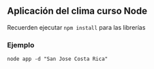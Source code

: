 ## Aplicación del clima curso Node

Recuerden ejecutar ```npm install``` para las librerías

### Ejemplo
```
node app -d "San Jose Costa Rica"
```